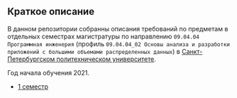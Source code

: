 ## Краткое описание

В данном репозитории собранны описания требований по предметам в отдельных семестрах магистратуры 
по направлению `09.04.04 Программная инженерия` (профиль `09.04.04_02 Основы анализа и разработки 
приложений с большими объемами распределенных данных`) в [Санкт-Петербургском политехническом 
университете](https://www.spbstu.ru).

Год начала обучения 2021.

- [1 семестр](semester_1.md)